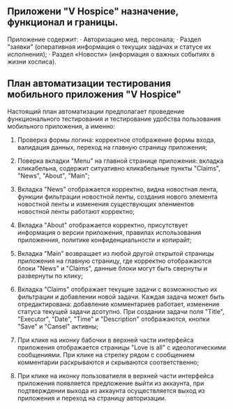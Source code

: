 ## Приложени "V Hospice" назначение, функционал и границы.

Приложение содержит:
· Авторизацию мед. персонала;
· Раздел "заявки" (оперативная информация о текущих задачах и статусе их исполнения);
· Раздел «Новости» (информация о важных событиях в жизни хосписа).



## План автоматизации тестирования мобильного приложения "V Hospice"

Настоящий план автоматизации предполагает проведение функционального тестирования и тестирование
удобства пользования мобильного приложения, а именно:

1. Проверка формы логина: корректное отображение формы входа, валидация данных, переход на главную
   страницу приложения;

2. Поверка вкладки "Menu" на главной странице приложения: вкладка кликабельна, содержит ситуативно
   кликабельные пункты "Claims", "News", "About", "Main";

3. Вкладка "News" отображается корректно, видна новостная лента, функции фильтрации новостной ленты,
   создания нового элемента новостной ленты и изменения существующих эленментов новостной ленты
   работают корректно;

4. Вкладка "About" отображается корректно, присутствует информация о версии приложения, правилах
   использования приложенния, политике конфиденциальности и копирайт;

5. Вкладка "Main" возвращает из любой другой открытой страницы приложения на главную страницу, где
   корректно отображаются блоки "News" и "Claims", данные блоки могут быть свернуты и развернуты по
   клику;

6. Вкладка "Claims" отображает текущие задачи с возможностью их фильтрации и добавлении новой
   задачи. Каждая задача может быть отредактирована: добавление комментариев работает, изменение
   статуса текущей задачи дсотупно. При создании задачи поля "Title", "Executor", "Date", "Time" и
   "Description" отображаются, кнопки "Save" и "Cansel" активны;

7. При клике на иконку бабочки в верхней части интерфейса приложения отображается страницы
   "Love is all" с идеологическими сообщениями. При клике на стрелку рядом с сообщением комментарии
   раскрываются и скрываются соответственно;
   
8. При клике на иконку пользоватиеля в верхней части интерфейса приложения появляется предложение
   выйти из аккаунта, при подтверждении выхода из аккаунта осуществляется выход из приложения 
   и переход на страницу авторизации.




